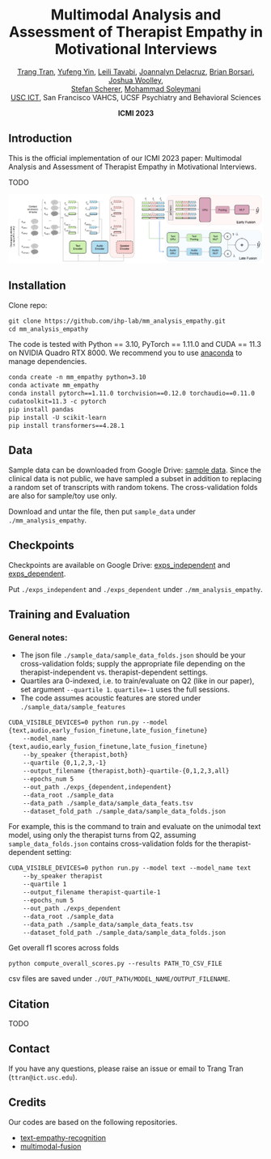 <div align="center">
  <h1 align="center">Multimodal Analysis and Assessment of Therapist Empathy in Motivational Interviews</h1>
  <p align="center">

<a href="https://ttmt001.github.io/">
    Trang Tran</a>,
<a href="https://yufengyin.github.io/">
    Yufeng Yin</a>,
<a href="https://www.linkedin.com/in/leili-tavabi-92649693/">
    Leili Tavabi</a>,
<a href="https://profiles.ucsf.edu/joannalyn.delacruz">
    Joannalyn Delacruz</a>,
<a href="https://addictionresearch.ucsf.edu/people/brian-borsari-phd">
    Brian Borsari</a>,
<a href="https://woolleylab.ucsf.edu/principal-investigator">
    Joshua Woolley</a>,
<br>
<a href="https://schererstefan.net/">
    Stefan Scherer</a>,
<a href="https://people.ict.usc.edu/~soleymani/">
    Mohammad Soleymani</a>
<br>
<a href="https://ict.usc.edu/">USC ICT</a>, San Francisco VAHCS, UCSF Psychiatry and Behavioral Sciences

<strong>ICMI 2023</strong>
</p>
</div>

## Introduction

This is the official implementation of our ICMI 2023 paper: Multimodal Analysis and Assessment of Therapist Empathy in Motivational Interviews.

TODO

<p align="center">
  <img src="https://github.com/ihp-lab/mm_analysis_empathy/blob/main/pipeline.png" width="700px" />
</p>

## Installation
Clone repo:
```
git clone https://github.com/ihp-lab/mm_analysis_empathy.git
cd mm_analysis_empathy
```

The code is tested with Python == 3.10, PyTorch == 1.11.0 and CUDA == 11.3 on NVIDIA Quadro RTX 8000. We recommend you to use [anaconda](https://www.anaconda.com/) to manage dependencies.

```
conda create -n mm_empathy python=3.10
conda activate mm_empathy
conda install pytorch==1.11.0 torchvision==0.12.0 torchaudio==0.11.0 cudatoolkit=11.3 -c pytorch
pip install pandas
pip install -U scikit-learn
pip install transformers==4.28.1
```

## Data
Sample data can be downloaded from Google Drive: [sample data](https://drive.google.com/file/d/1PeMqm-2xohMnnlUr4M-THWi94765lot1/view?usp=drive_link). Since the clinical data is not public, we have sampled a subset in addition to replacing a random set of transcripts with random tokens. The cross-validation folds are also for sample/toy use only.

Download and untar the file, then put `sample_data` under `./mm_analysis_empathy`.

## Checkpoints
Checkpoints are available on Google Drive: [exps_independent](https://drive.google.com/drive/folders/1f0CH87HKSoCYKLfvH28nhuSSQF9O-OZE?usp=drive_link) and [exps_dependent](https://drive.google.com/drive/folders/1oqUx5y1_0V59zQ9Qsw31fD-a0dCB284-?usp=sharing).

Put `./exps_independent` and `./exps_dependent` under `./mm_analysis_empathy`.

## Training and Evaluation
### General notes:
* The json file `./sample_data/sample_data_folds.json` should be your cross-validation folds; supply the appropriate file depending on the therapist-independent vs. therapist-dependent settings.
* Quartiles ara 0-indexed, i.e. to train/evaluate on Q2 (like in our paper), set argument `--quartile 1`. `quartile=-1` uses the full sessions.
* The code assumes acoustic features are stored under `./sample_data/sample_features` 

```
CUDA_VISIBLE_DEVICES=0 python run.py --model {text,audio,early_fusion_finetune,late_fusion_finetune} 
    --model_name {text,audio,early_fusion_finetune,late_fusion_finetune} 
    --by_speaker {therapist,both} 
    --quartile {0,1,2,3,-1} 
    --output_filename {therapist,both}-quartile-{0,1,2,3,all} 
    --epochs_num 5
    --out_path ./exps_{dependent,independent}
    --data_root ./sample_data
    --data_path ./sample_data/sample_data_feats.tsv
    --dataset_fold_path ./sample_data/sample_data_folds.json 
```

For example, this is the command to train and evaluate on the unimodal text model, using only the therapist turns from Q2, assuming `sample_data_folds.json` contains cross-validation folds for the therapist-dependent setting:
```
CUDA_VISIBLE_DEVICES=0 python run.py --model text --model_name text 
    --by_speaker therapist 
    --quartile 1 
    --output_filename therapist-quartile-1 
    --epochs_num 5
    --out_path ./exps_dependent
    --data_root ./sample_data
    --data_path ./sample_data/sample_data_feats.tsv
    --dataset_fold_path ./sample_data/sample_data_folds.json 
```

Get overall f1 scores across folds
```
python compute_overall_scores.py --results PATH_TO_CSV_FILE
```
csv files are saved under `./OUT_PATH/MODEL_NAME/OUTPUT_FILENAME`.

## Citation
TODO

## Contact
If you have any questions, please raise an issue or email to Trang Tran (`ttran@ict.usc.edu`).

## Credits
Our codes are based on the following repositories.

- [text-empathy-recognition](https://github.com/ihp-lab/empathy-recognition-acii-2023)
- [multimodal-fusion](https://github.com/ihp-lab/XNorm)

